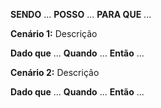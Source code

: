 **SENDO** ...
**POSSO** ...
**PARA QUE** ...

**Cenário 1:** Descrição

**Dado que** ...
**Quando** ...
**Então** ...

**Cenário 2:** Descrição

**Dado que** ...
**Quando** ...
**Então** ...